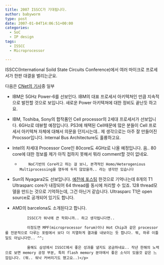 ```yaml
---
title: 2007 ISSCC가 기대됩니다.
author: babyworm
type: post
date: 2007-01-04T14:06:51+00:00
categories:
  - SoC
  - IP design
tags:
  - ISSCC
  - Microprocessor

---
```

ISSCC(International Soild State Circuits Conference)에서 여러 마이크로 프로세서가 한판 대결을 벌리는군요.

다음은 [CNet의 기사][1]중 일부

* IBM은 5GHz Power-6를 선보인다. IBM의 대표 프로세서 아키텍쳐인 만큼 지속적으로 발전할 것으로 보입니다. 새로운 Power 아키텍쳐에 대한 정비도 끝난듯 하고요.
* IBM, Toshiba, Sony의 합작품인 Cell processor의 2세대 프로세서가 선보입니다. 6GHz로 데뷰할 예정입니다. PS3에 채택된 Cell때문에 많은 분들이 Cell 프로세서 아키텍쳐 자체에 대해서 의문을 던지시는데.. 제 생각으로는 아주 잘 만들어진 Procssor입니다. Internal Bus Architecture도 훌륭하고요.
* Intel의 차세대 Processor Core인 80core도 4GHz로 나올 예정입니다. 음.. 80 core에 대한 정보를 제가 아직 접하지 못해서 뭐라 comment할 것이 없네요.
  *         NoC기반의 Core라고 하는 걸 보니, 본격적인 Homo/Heterogenious Multiprocessing을 염두에 두지 않았을까.. 라는 생각만 있습니다
* Sun의 Nyagara2도 선보입니다. [예전에 포스팅][2] 한것으로 기억나는데 8개의 T1 Ultrasparc core가 내장되어 64 thread를 동시에 처리할 수 있죠. 128 thread모델을 만드는 것으로 기억하는데, 그건 아닌거 같습니다. Ultrasparc T1은 open source로 공개되어 있기도 합니다.
* AMD의 barcelona도 소개된다고 합니다. </UL>

                ISSCC가 워낙에 큰 학회니까.. 하고 생각됩니다면..

                이정도면 MPF(microprocessor forum)이나 Hot Chip과 같은 processor를 전문적으로 다루는 포럼에서 보다 더 치열하게 결과를 내보이는 듯 합니다. 뭐, 하루 이틀 일도 아닙니다만.. ^^;

                올해도 삼성에서 ISSCC에서 좋은 성과를 낼지도 궁금하네요.. 작년 한해의 노력으로 보면 memory 공정 부분, 특히 flash memory 분야에서 좋은 소식이 있을것 같은 느낌입니다. (뭐.. 워낙 커버리기도 했고요..)</p>

 [1]: http://www.zdnet.co.kr/news/spotnews/enterprise/cpu/0,39039902,39154355,00.htm
 [2]: http://babyworm.net/tatter/62
